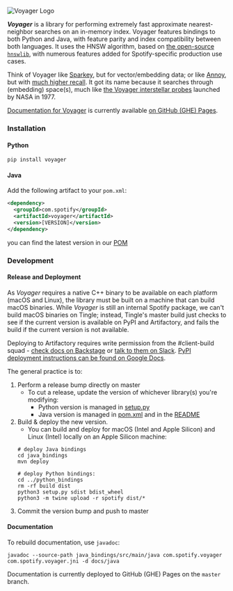 ![Voyager Logo](https://ghe.spotify.net/storage/user/2565/files/d94529bc-dda4-444d-91aa-1d014bdaadf4)


**_Voyager_** is a library for performing extremely fast approximate nearest-neighbor searches on an in-memory index. Voyager features bindings to both Python and Java, with feature parity and index compatibility between both languages. It uses the HNSW algorithm, based on [the open-source `hnswlib`](https://github.com/nmslib/hnswlib), with numerous features added for Spotify-specific production use cases.

Think of Voyager like [Sparkey](https://github.com/spotify/sparkey), but for vector/embedding data; or like [Annoy](https://github.com/spotify/annoy), but with [much higher recall](http://ann-benchmarks.com/). It got its name because it searches through (embedding) space(s), much like [the Voyager interstellar probes](https://en.wikipedia.org/wiki/Voyager_program) launched by NASA in 1977.

[Documentation for Voyager](https://ghe.spotify.net/pages/vector-search-guild/voyager/) is currently available [on GitHub (GHE) Pages](https://ghe.spotify.net/pages/vector-search-guild/voyager/).

### Installation

#### Python

```shell
pip install voyager
```

#### Java

Add the following artifact to your `pom.xml`:
```xml
<dependency>
  <groupId>com.spotify</groupId>
  <artifactId>voyager</artifactId>
  <version>[VERSION]</version>
</dependency>
```
you can find the latest version in our [POM](./java_bindings/pom.xml)

### Development

#### Release and Deployment

As _Voyager_ requires a native C++ binary to be available on each platform (macOS and Linux), the library must be built on a machine that can build macOS binaries. While _Voyager_ is still an internal Spotify package, we can't build macOS binaries on Tingle; instead, Tingle's master build just checks to see if the current version is available on PyPI and Artifactory, and fails the build if the current version is not available.

Deploying to Artifactory requires write permission from the #client-build squad - [check docs on Backstage](https://backstage.spotify.net/docs/default/component/artifactory/user/request-deploy-permissions/#local-credentials) or [talk to them on Slack](https://spotify.slack.com/archives/C02NEGV5F). [PyPI deployment instructions can be found on Google Docs](https://docs.google.com/document/d/1oiisPCPhS3fvtL07dn7hyXBf0DpDpgvVoVfOf8PRH2Q/edit#heading=h.dpeeuly3vi98).

The general practice is to:
1. Perform a release bump directly on master
   - To cut a release, update the version of whichever library(s) you're modifying:
     - Python version is managed in [setup.py](./python_bindings/setup.py)
     - Java version is managed in [pom.xml](./java_bindings/pom.xml) and in the [README](#java)
2. Build & deploy the new version.
   - You can build and deploy for macOS (Intel and Apple Silicon) and Linux (Intel) locally on an Apple Silicon machine:
    ```
    # deploy Java bindings
    cd java_bindings
    mvn deploy
    
    # deploy Python bindings:
    cd ../python_bindings
    rm -rf build dist
    python3 setup.py sdist bdist_wheel
    python3 -m twine upload -r spotify dist/*
    ```
3. Commit the version bump and push to master


#### Documentation

To rebuild documentation, use `javadoc`:
```
javadoc --source-path java_bindings/src/main/java com.spotify.voyager com.spotify.voyager.jni -d docs/java
```

Documentation is currently deployed to GitHub (GHE) Pages on the `master` branch.
